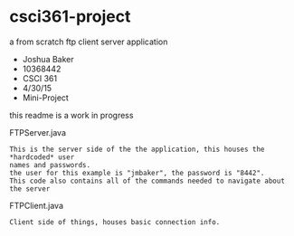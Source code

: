 # csci361-project
a from scratch ftp client server application

*	Joshua Baker
*	10368442
*	CSCI 361
*	4/30/15
*	Mini-Project

this readme is a work in progress


FTPServer.java

	This is the server side of the the application, this houses the *hardcoded* user 
	names and passwords. 
	the user for this example is "jmbaker", the password is "8442".
	This code also contains all of the commands needed to navigate about the server


FTPClient.java

	Client side of things, houses basic connection info. 
